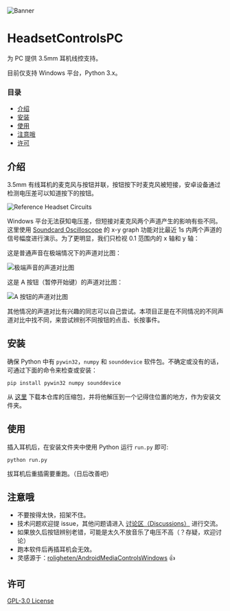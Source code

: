 ![Banner](https://repository-images.githubusercontent.com/337772457/de0f7400-6df2-11eb-8231-fa595aaabe5c)

# HeadsetControlsPC
为 PC 提供 3.5mm 耳机线控支持。

目前仅支持 Windows 平台，Python 3.x。

### 目录
* [介绍](#介绍)
* [安装](#安装)
* [使用](#使用)
* [注意哦](#注意哦)
* [许可](#许可)

## 介绍
3.5mm 有线耳机的麦克风与按钮并联，按钮按下时麦克风被短接，安卓设备通过检测电压差可以知道按下的按钮。

![Reference Headset Circuits](https://camo.githubusercontent.com/6b36b17c0f21a709fb67a704f21042f656e43eecd154ac10a84807315432f97f/687474703a2f2f7777772e726f6c6967686574656e2e6e6f2f696d616765732f686561647365742d63697263756974322e706e67)

Windows 平台无法获知电压差，但短接对麦克风两个声道产生的影响有些不同。这里使用 [Soundcard Oscilloscope](https://www.zeitnitz.eu/scms/scope) 的 x-y graph 功能对比最近 1s 内两个声道的信号幅度进行演示。为了更明显，我们只检视 0.1 范围内的 x 轴和 y 轴：

这是普通声音在极端情况下的声道对比图：

![极端声音的声道对比图](https://user-images.githubusercontent.com/22674396/107115380-42887b80-68a7-11eb-8651-ea599887e387.png)

这是 A 按钮（暂停开始键）的声道对比图：

![A 按钮的声道对比图](https://user-images.githubusercontent.com/22674396/107115426-a0b55e80-68a7-11eb-8410-149f866bd5b5.png)

其他情况的声道对比有兴趣的同志可以自己尝试。本项目正是在不同情况的不同声道对比中找不同，来尝试辨别不同按钮的点击、长按事件。

## 安装
确保 Python 中有 `pywin32`，`numpy` 和 `sounddevice` 软件包。不确定或没有的话，可通过下面的命令来检查或安装：

```
pip install pywin32 numpy sounddevice
```

从 [这里](https://github.com/PaperStrike/HeadsetControlsPC/archive/main.zip) 下载本仓库的压缩包，并将他解压到一个记得住位置的地方，作为安装文件夹。

## 使用
插入耳机后，在安装文件夹中使用 Python 运行 `run.py` 即可:

```
python run.py
```

拔耳机后重插需要重跑。（日后改善吧）

## 注意哦
* 不要按得太快，招架不住。
* 技术问题欢迎提 issue，其他问题请进入 [讨论区（Discussions）](https://github.com/PaperStrike/HeadsetControlsPC/discussions) 进行交流。
* 如果放久后按钮辨别老错，可能是太久不放音乐了电压不高（？存疑，欢迎讨论）  
* 跑本软件后再插耳机会无效。
* 灵感源于：[roligheten/AndroidMediaControlsWindows](https://github.com/roligheten/AndroidMediaControlsWindows) 👍

## 许可
[GPL-3.0 License](https://github.com/PaperStrike/HeadsetControlsPC/blob/main/LICENSE)

